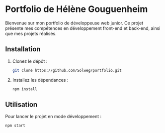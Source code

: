 # Portfolio de Hélène Gouguenheim

Bienvenue sur mon portfolio de développeuse web junior. 
Ce projet présente mes compétences en développement front-end et back-end, ainsi que mes projets réalisés.

## Installation

1. Clonez le dépôt :
    ```bash
    git clone https://github.com/Solweg/portfolio.git
    ```
2. Installez les dépendances :
    ```bash
    npm install
    ```

## Utilisation

Pour lancer le projet en mode développement :
```bash
npm start
